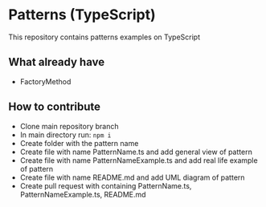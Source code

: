 # Patterns (TypeScript)
This repository contains patterns examples on TypeScript
## What already have
- FactoryMethod
## How to contribute
- Clone main repository branch
- In main directory run:
`npm i`
- Create folder with the pattern name
- Create file with name PatternName.ts and add general view of pattern
- Create file with name PatternNameExample.ts and add real life example of pattern
- Create file with name README.md and add UML diagram of pattern
- Create pull request with containing PatternName.ts, PatternNameExample.ts, README.md

